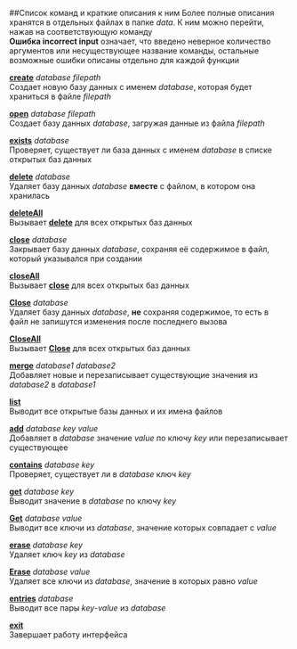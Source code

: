 ##Список команд и краткие описания к ним
Более полные описания хранятся в отдельных файлах в папке *data*.
К ним можно перейти, нажав на соответствующую команду  
**Ошибка incorrect input** означает, что введено неверное количество 
аргументов или несуществующее название команды, остальные возможные ошибки
описаны отдельно для каждой функции

**[create](./create.md)** *database* *filepath*    
Создает новую базу данных с именем *database*, которая будет
храниться в файле *filepath*

**[open](./open.md)** *database* *filepath*  
Создает базу данных *database*, загружая данные из файла *filepath*

**[exists](./exist.md)** *database*  
Проверяет, существует ли база данных с именем *database* в списке открытых
баз данных

**[delete](./delete.md)** *database*  
Удаляет базу данных *database* **вместе** с файлом, в котором она хранилась

**[deleteAll](./deleteAll.md)**  
Вызывает **[delete](./delete.md)** для всех открытых баз данных

**[close](./close.md)** *database*  
Закрывает базу данных *database*, сохраняя её содержимое в файл,
который указывался при создании

**[closeAll](./closeAll.md)**  
Вызывает **[close](./close.md)** для всех открытых баз данных

**[Close](./Close.md)** *database*  
Удаляет базу данных *database*, **не** сохраняя содержимое, то есть
в файл не запишутся изменения после последнего вызова

**[CloseAll](./CloseAll.md)**  
Вызывает **[Close](./Close.md)** для всех открытых баз данных

**[merge](./merge.md)** *database1* *database2*  
Добавляет новые и перезаписывает существующие значения из *database2* в
*database1*

**[list](./list.md)**  
Выводит все открытые базы данных и их имена файлов

**[add](./add.md)** *database* *key* *value*  
Добавляет в *database* значение *value* по ключу *key* или перезаписывает
существующее

**[contains](./contains.md)**  *database* *key*  
Проверяет, существует ли в *database* ключ *key*

**[get](./get.md)** *database* *key*  
Выводит значение в *database* по ключу *key*

**[Get](./Get.md)** *database* *value*  
Выводит все ключи из *database*, значение которых совпадает с *value*

**[erase](./erase.md)**  *database* *key*  
Удаляет ключ *key* из *database*

**[Erase](./Erase.md)** *database* *value*  
Удаляет все ключи из *database*, значение в которых равно *value*  
  
**[entries](./entries.md)** *database*  
Выводит все пары *key*-*value* из *database*

**[exit](./exit.md)**  
Завершает работу интерфейса